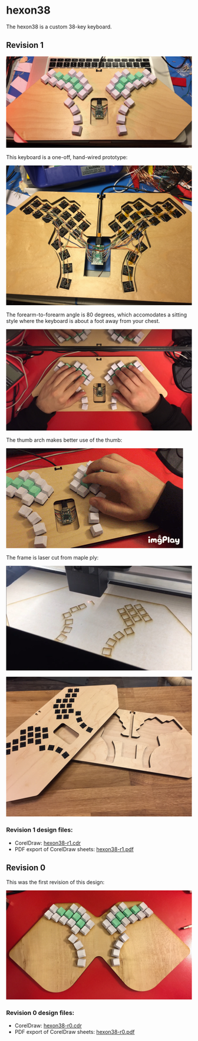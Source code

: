 # hexon38

The hexon38 is a custom 38-key keyboard.

## Revision 1

![](.assets/IMG_3324.JPG)

This keyboard is a one-off, hand-wired prototype:

![](.assets/IMG_3321.JPG)

The forearm-to-forearm angle is 80 degrees, which accomodates a sitting style where the keyboard is about a foot away from your chest.

![](.assets/IMG_3327.jpg)

The thumb arch makes better use of the thumb:

![](.assets/IMB_CqD3UI.GIF)

The frame is laser cut from maple ply:

![](.assets/IMG_3332.jpg)

![](.assets/56608058343__9A67222E-A3E3-4415-AB9B-601620054C22.JPG)


### Revision 1 design files:

- CorelDraw: [hexon38-r1.cdr](hexon38-r1.cdr)
- PDF export of CorelDraw sheets: [hexon38-r1.pdf](hexon38-r1.pdf)



## Revision 0

This was the first revision of this design:

![](.assets/IMG_3289.JPG)

### Revision 0 design files:

- CorelDraw: [hexon38-r0.cdr](hexon38-r0.cdr)
- PDF export of CorelDraw sheets: [hexon38-r0.pdf](hexon38-r0.pdf)

